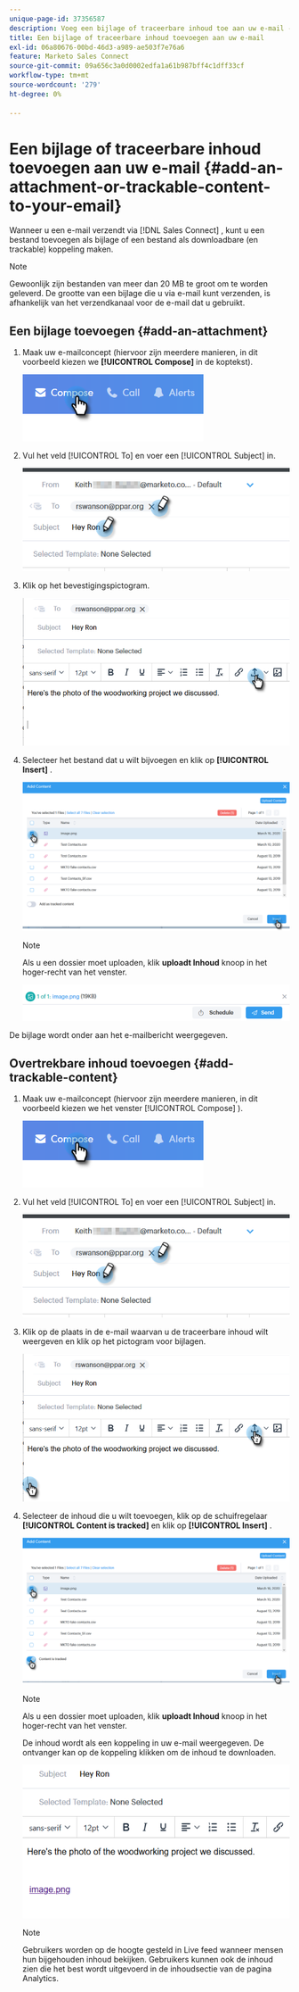 ```yaml
---
unique-page-id: 37356587
description: Voeg een bijlage of traceerbare inhoud toe aan uw e-mail - Marketo Docs - Productdocumentatie
title: Een bijlage of traceerbare inhoud toevoegen aan uw e-mail
exl-id: 06a80676-00bd-46d3-a989-ae503f7e76a6
feature: Marketo Sales Connect
source-git-commit: 09a656c3a0d0002edfa1a61b987bff4c1dff33cf
workflow-type: tm+mt
source-wordcount: '279'
ht-degree: 0%

---
```


# Een bijlage of traceerbare inhoud toevoegen aan uw e-mail {#add-an-attachment-or-trackable-content-to-your-email}

Wanneer u een e-mail verzendt via [!DNL Sales Connect] , kunt u een bestand toevoegen als bijlage of een bestand als downloadbare (en trackable) koppeling maken.

>[!NOTE]
>
>Gewoonlijk zijn bestanden van meer dan 20 MB te groot om te worden geleverd. De grootte van een bijlage die u via e-mail kunt verzenden, is afhankelijk van het verzendkanaal voor de e-mail dat u gebruikt.

## Een bijlage toevoegen {#add-an-attachment}

1. Maak uw e-mailconcept (hiervoor zijn meerdere manieren, in dit voorbeeld kiezen we **[!UICONTROL Compose]** in de koptekst).

   ![](assets/one-4.png)

1. Vul het veld [!UICONTROL To] en voer een [!UICONTROL Subject] in.

   ![](assets/attach-two.png)

1. Klik op het bevestigingspictogram.

   ![](assets/attach-three.png)

1. Selecteer het bestand dat u wilt bijvoegen en klik op **[!UICONTROL Insert]** .

   ![](assets/attach-four.png)

   >[!NOTE]
   >
   >Als u een dossier moet uploaden, klik **uploadt Inhoud** knoop in het hoger-recht van het venster.

   ![](assets/attach-five.png)

De bijlage wordt onder aan het e-mailbericht weergegeven.

## Overtrekbare inhoud toevoegen {#add-trackable-content}

1. Maak uw e-mailconcept (hiervoor zijn meerdere manieren, in dit voorbeeld kiezen we het venster [!UICONTROL Compose] ).

   ![](assets/one-4.png)

1. Vul het veld [!UICONTROL To] en voer een [!UICONTROL Subject] in.

   ![](assets/two-4.png)

1. Klik op de plaats in de e-mail waarvan u de traceerbare inhoud wilt weergeven en klik op het pictogram voor bijlagen.

   ![](assets/three-4.png)

1. Selecteer de inhoud die u wilt toevoegen, klik op de schuifregelaar **[!UICONTROL Content is tracked]** en klik op **[!UICONTROL Insert]** .

   ![](assets/four-4.png)

   >[!NOTE]
   >
   >Als u een dossier moet uploaden, klik **uploadt Inhoud** knoop in het hoger-recht van het venster.

   De inhoud wordt als een koppeling in uw e-mail weergegeven. De ontvanger kan op de koppeling klikken om de inhoud te downloaden.

   ![](assets/five-2.png)

   >[!NOTE]
   >
   >Gebruikers worden op de hoogte gesteld in Live feed wanneer mensen hun bijgehouden inhoud bekijken. Gebruikers kunnen ook de inhoud zien die het best wordt uitgevoerd in de inhoudsectie van de pagina Analytics.

